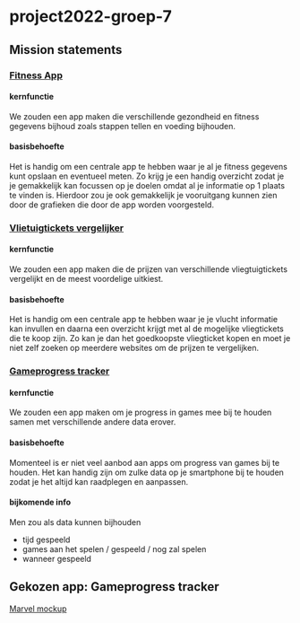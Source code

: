 # project2022-groep-7

## Mission statements
### <ins>Fitness App</ins>
#### kernfunctie
We zouden een app maken die verschillende gezondheid en fitness gegevens bijhoud zoals stappen
tellen en voeding bijhouden.

#### basisbehoefte
Het is handig om een centrale app te hebben waar je al je fitness gegevens kunt opslaan en eventueel meten.
Zo krijg je een handig overzicht zodat je je gemakkelijk kan focussen op je doelen omdat al je informatie op
1 plaats te vinden is. Hierdoor zou je ook gemakkelijk je vooruitgang kunnen zien door de grafieken die door
de app worden voorgesteld.


### <ins>Vlietuigtickets vergelijker</ins>
#### kernfunctie
We zouden een app maken die de prijzen van verschillende vliegtuigtickets vergelijkt en de meest
voordelige uitkiest.

#### basisbehoefte
Het is handig om een centrale app te hebben waar je je vlucht informatie kan invullen en daarna
een overzicht krijgt met al de mogelijke vliegtickets die te koop zijn. Zo kan je dan het goedkoopste
vliegticket kopen en moet je niet zelf zoeken op meerdere websites om de prijzen te vergelijken.


### <ins>Gameprogress tracker</ins>
#### kernfunctie
We zouden een app maken om je progress in games mee bij te houden samen met verschillende andere
data erover.

#### basisbehoefte
Momenteel is er niet veel aanbod aan apps om progress van games bij te houden. Het kan handig zijn
om zulke data op je smartphone bij te houden zodat je het altijd kan raadplegen en aanpassen.

#### bijkomende info
Men zou als data kunnen bijhouden
- tijd gespeeld
- games aan het spelen / gespeeld / nog zal spelen
- wanneer gespeeld


## Gekozen app: Gameprogress tracker
[Marvel mockup](https://marvelapp.com/prototype/2dhfbf46)